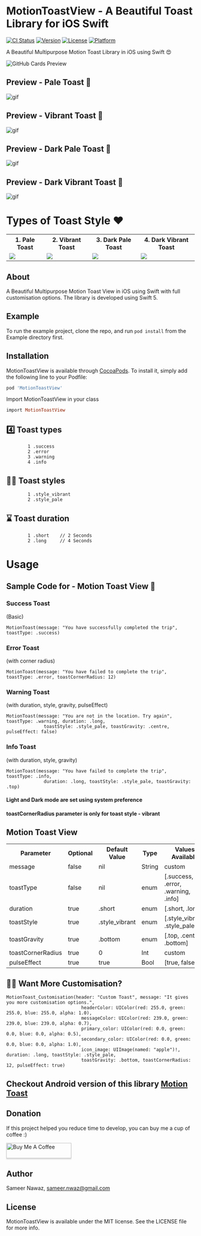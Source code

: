 # MotionToastView - A Beautiful Toast Library for iOS Swift

[![CI Status](https://img.shields.io/travis/sameersyd/MotionToastView.svg?style=flat)](https://travis-ci.org/sameersyd/MotionToastView)
[![Version](https://img.shields.io/cocoapods/v/MotionToastView.svg?style=flat)](https://cocoapods.org/pods/MotionToastView)
[![License](https://img.shields.io/cocoapods/l/MotionToastView.svg?style=flat)](https://cocoapods.org/pods/MotionToastView)
[![Platform](https://img.shields.io/cocoapods/p/MotionToastView.svg?style=flat)](https://cocoapods.org/pods/MotionToastView)


A Beautiful Multipurpose Motion Toast Library in iOS using Swift 😍

![GitHub Cards Preview](https://github.com/sameersyd/templates/blob/master/_github_card_.png)

## Preview - Pale Toast 🌟 
![gif](https://github.com/sameersyd/templates/blob/master/pale_light_.png)

## Preview - Vibrant Toast 🌈
![gif](https://github.com/sameersyd/templates/blob/master/vibrant_light.png)

## Preview - Dark Pale Toast 🌈
![gif](https://github.com/sameersyd/templates/blob/master/pale_dark_.png)

## Preview - Dark Vibrant Toast 🌈
![gif](https://github.com/sameersyd/templates/blob/master/vibrant_dark.png)


# Types of Toast Style ❤️


<table style="width:100%">
  <tr>
    <th>1. Pale Toast </th>
    <th>2. Vibrant Toast</th> 
    <th>3. Dark Pale Toast </th>
    <th>4. Dark Vibrant Toast</th> 
  </tr>
  <tr>
    <td><img src = "https://github.com/sameersyd/templates/blob/master/pale_light_.png"/></td> 
    <td><img src = "https://github.com/sameersyd/templates/blob/master/vibrant_light.png"/></td>
    <td><img src = "https://github.com/sameersyd/templates/blob/master/pale_dark_.png"/></td> 
    <td><img src = "https://github.com/sameersyd/templates/blob/master/vibrant_dark.png"/></td> 
  </tr>
</table>

## About

A Beautiful Multipurpose Motion Toast View in iOS using Swift with full customisation options. The library is developed using Swift 5.

## Example

To run the example project, clone the repo, and run `pod install` from the Example directory first.

## Installation

MotionToastView is available through [CocoaPods](https://cocoapods.org). To install
it, simply add the following line to your Podfile:

```ruby
pod 'MotionToastView'
```

Import MotionToastView in your class
```ruby
import MotionToastView
```

## 4️⃣ Toast types
```
        1 .success
        2 .error
        3 .warning
        4 .info
```

## ✌🏻 Toast styles
```
        1 .style_vibrant
        2 .style_pale
```

## ⌛️ Toast duration
```
        1 .short 	// 2 Seconds
        2 .long 	// 4 Seconds
```

# Usage 

## Sample Code for - Motion Toast View 🌟 

### Success Toast
(Basic)
```
MotionToast(message: "You have successfully completed the trip", toastType: .success)             
```

### Error Toast
(with corner radius)
```
MotionToast(message: "You have failed to complete the trip", toastType: .error, toastCornerRadius: 12)
```

### Warning Toast
(with duration, style, gravity, pulseEffect)
```
MotionToast(message: "You are not in the location. Try again", toastType: .warning, duration: .long, 
              toastStyle: .style_pale, toastGravity: .centre, pulseEffect: false)     
```

### Info Toast
(with duration, style, gravity)
```
MotionToast(message: "You have failed to complete the trip", toastType: .info, 
              duration: .long, toastStyle: .style_pale, toastGravity: .top)
```

#### Light and Dark mode are set using system preference
#### toastCornerRadius parameter is only for toast style - vibrant

## Motion Toast View
<table style="width:100%">
  <tr>
    <th>Parameter</th>
    <th>Optional</th> 
    <th>Default Value</th>
    <th>Type</th>
    <th>Values Available</th>
  </tr>
  <tr>
    <td>message</td>
    <td>false</td>
    <td>nil</td>
    <td>String</td>
    <td>custom</td>
  </tr>
  <tr>
    <td>toastType</td>
    <td>false</td>
    <td>nil</td>
    <td>enum</td>
    <td>[.success, .error, .warning, .info]</td>
  </tr>
  <tr>
    <td>duration</td>
    <td>true</td>
    <td>.short</td>
    <td>enum</td>
    <td>[.short, .long]</td>
  </tr>
  <tr>
    <td>toastStyle</td>
    <td>true</td>
    <td>.style_vibrant</td>
    <td>enum</td>
    <td>[.style_vibrant, .style_pale]</td>
  </tr>
  <tr>
    <td>toastGravity</td>
    <td>true</td>
    <td>.bottom</td>
    <td>enum</td>
    <td>[.top, .centre, .bottom]</td>
  </tr>
  <tr>
    <td>toastCornerRadius</td>
    <td>true</td>
    <td>0</td>
    <td>Int</td>
    <td>custom</td>
  </tr>
  <tr>
    <td>pulseEffect</td>
    <td>true</td>
    <td>true</td>
    <td>Bool</td>
    <td>[true, false]</td>
  </tr>
</table>

## ✍🏻 Want More Customisation?
```
MotionToast_Customisation(header: "Custom Toast", message: "It gives you more customisation options.",
                            headerColor: UIColor(red: 255.0, green: 255.0, blue: 255.0, alpha: 1.0), 
                            messageColor: UIColor(red: 239.0, green: 239.0, blue: 239.0, alpha: 0.7), 
                            primary_color: UIColor(red: 0.0, green: 0.0, blue: 0.0, alpha: 0.5), 
                            secondary_color: UIColor(red: 0.0, green: 0.0, blue: 0.0, alpha: 1.0), 
                            icon_image: UIImage(named: "apple")!, duration: .long, toastStyle: .style_pale, 
                            toastGravity: .bottom, toastCornerRadius: 12, pulseEffect: true)
```

## Checkout Android version of this library <a href="https://github.com/Spikeysanju/MotionToast">Motion Toast</a>

## Donation
If this project helped you reduce time to develop, you can buy me a cup of coffee :) 

<a href="https://www.buymeacoffee.com/sameersyd" target="_blank"><img src="https://www.buymeacoffee.com/assets/img/custom_images/orange_img.png" alt="Buy Me A Coffee" style="height: 41px !important;width: 174px !important;box-shadow: 0px 3px 2px 0px rgba(190, 190, 190, 0.5) !important;-webkit-box-shadow: 0px 3px 2px 0px rgba(190, 190, 190, 0.5) !important;" ></a>

## Author

Sameer Nawaz, sameer.nwaz@gmail.com

## License

MotionToastView is available under the MIT license. See the LICENSE file for more info.
